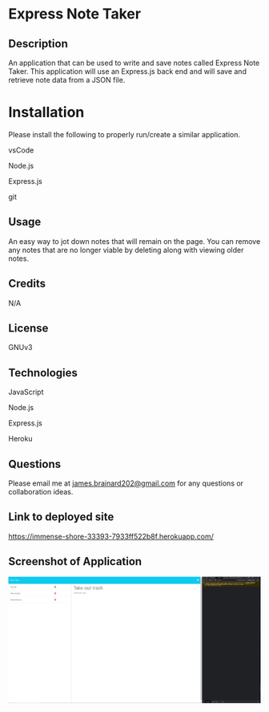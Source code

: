 # Express Note Taker 

## Description

An application that can be used to write and save notes called Express Note Taker. This application will use an Express.js back end and will save and retrieve note data from a JSON file.

# Installation

Please install the following to properly run/create a similar application.

vsCode

Node.js

Express.js

git

## Usage

An easy way to jot down notes that will remain on the page. You can remove any notes that are no longer viable by deleting along with viewing older notes. 

## Credits

N/A

## License

GNUv3

## Technologies

JavaScript

Node.js

Express.js

Heroku

## Questions

Please email me at james.brainard202@gmail.com for any questions or collaboration ideas.

## Link to deployed site

https://immense-shore-33393-7933ff522b8f.herokuapp.com/

## Screenshot of Application

![Application Screenshot](challenge-11-scs.JPG)
